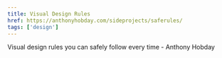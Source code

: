```yaml
---
title: Visual Design Rules
href: https://anthonyhobday.com/sideprojects/saferules/
tags: ['design']
---
```


Visual design rules you can safely follow every time - Anthony Hobday
